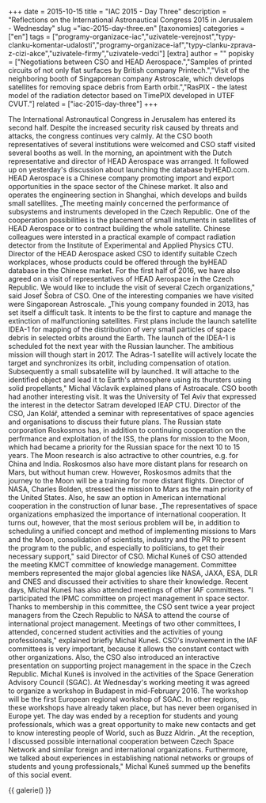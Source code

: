 +++
date = 2015-10-15
title = "IAC 2015 - Day Three"
description = "Reflections on the International Astronautical Congress 2015 in Jerusalem - Wednesday"
slug ="iac-2015-day-three.en"
[taxonomies]
categories = ["en"]
tags = ["programy-organizace-iac","uzivatele-verejnost","typy-clanku-komentar-udalosti","programy-organizace-iaf","typy-clanku-zprava-z-cizi-akce","uzivatele-firmy","uzivatele-vedci"]
[extra]
author = ""
popisky = ["Negotiations between CSO and HEAD Aerospace.","Samples of printed circuits of not only flat surfaces by British company Printech.","Visit of the neighboring booth of Singaporean company Astroscale, which develops satellites for removing space debris from Earth orbit.","RasPIX - the latest model of the radiation detector based on TimePIX developed in UTEF CVUT."]
related = ["iac-2015-day-three"]
+++

The International Astronautical Congress in Jerusalem has entered its second half. Despite the increased security risk caused by threats and attacks, the congress continues very calmly. At the CSO booth representatives of several institutions were welcomed and CSO staff visited several booths as well. In the morning, an apointment with the Dutch representative and director of HEAD Aerospace was arranged. It followed up on yesterday's discussion about launching the database byHEAD.com. HEAD Aerospace is a Chinese company promoting import and export opportunities in the space sector of the Chinese market. It also and operates the engineering section in Shanghai, which develops and builds small satellites. „The meeting mainly concerned the performance of subsystems and instruments developed in the Czech Republic. One of the cooperation possibilities is the placement of small instuments in satellites of HEAD Aerospace or to contract building the whole satellite. Chinese colleagues were intersted in a practical example of compact radiation detector from the Institute of Experimental and Applied Physics CTU. Director of the HEAD Aerospace asked CSO to identify suitable Czech workplaces, whose products could be offered through the byHEAD database in the Chinese market. For the first half of 2016, we have also agreed on a visit of representatives of HEAD Aerospace in the Czech Republic. We would like to include the visit of several Czech organizations," said Josef Šobra of CSO. One of the interesting companies we have visited were Singaporean Astroscale. „This young company founded in 2013, has set itself a difficult task. It intents to be the first to capture and manage the extinction of malfunctioning satellites. First plans include the launch satellite IDEA-1 for mapping of the distribution of very small particles of space debris in selected orbits around the Earth. The launch of the IDEA-1 is scheduled fot the next year with the Russian launcher. The ambitious mission will though start in 2017. The Adras-1 satellite will actively locate the target and synchronizes its orbit, including compensation of otation. Subsequently a small subsatellite will by launched. It will attache to the identified object and lead it to Earth's atmosphere using its thursters using solid propellants," Michal Václavík explained plans of Astroacale. CSO booth had another interesting visit. It was the University of Tel Aviv that expressed the interest in the detector Satram developed IEAP CTU. Director of the CSO, Jan Kolář, attended a seminar with representatives of space agencies and organisations to discuss their future plans. The Russian state corporation Roskosmos has, in addition to continuing cooperation on the perfrmance and exploitation of the ISS, the plans for mission to the Moon, which had became a priority for the Russian space for the next 10 to 15 years. The Moon research is also actractive to other countries, e.g. for China and India. Roskosmos also have more distant plans for research on Mars, but without human crew. However, Roskosmos admits that the journey to the Moon will be a training for more distant flights. Director of NASA, Charles Bolden, stressed the mission to Mars as the main priority of the United States. Also, he saw an option in American international cooperation in the construction of lunar base. „The representatives of space organizations emphasized the importance of international cooperation. It turns out, however, that the most serious problem will be, in addition to scheduling a unified concept and method of implementing missions to Mars and the Moon, consolidation of scientists, industry and the PR to present the program to the public, and especially to politicians, to get their necessary support," said Director of CSO. Michal Kuneš of CSO attended the meeting KMCT committee of knowledge management. Committee members represented the major global agencies like NASA, JAXA, ESA, DLR and CNES and discussed their activities to share their knowledge. Recent days, Michal Kuneš has also attended meetings of other IAF committees. "I participated the IPMC committee on project management in space sector. Thanks to membership in this committee, the CSO sent twice a year project managers from the Czech Republic to NASA to attend the course of international project management. Meetings of two other committees, I attended, concerned student activities and the activities of young professionals," explained briefly Michal Kuneš. CSO's involvement in the IAF committees is very important, because it allows the constant contact with other organizations. Also, the CSO also introduced an interactive presentation on supporting project management in the space in the Czech Republic. Michal Kuneš is involved in the activities of the Space Generation Advisory Council (SGAC). At Wednesday's working meeting it was agreed to organize a workshop in Budapest in mid-February 2016. The workshop will be the first European regional workshop of SGAC. In other regions, these workshops have already taken place, but has never been organised in Europe yet. The day was ended by a reception for students and young professionals, which was a great opportunity to make new contacts and get to know interesting people of World, such as Buzz Aldrin. „At the reception, I discussed possible international cooperation between Czech Space Network and similar foreign and international organizations. Furthermore, we talked about experiences in establishing national networks or groups of students and young professionals," Michal Kuneš summed up the benefits of this social event.

{{ galerie() }}

